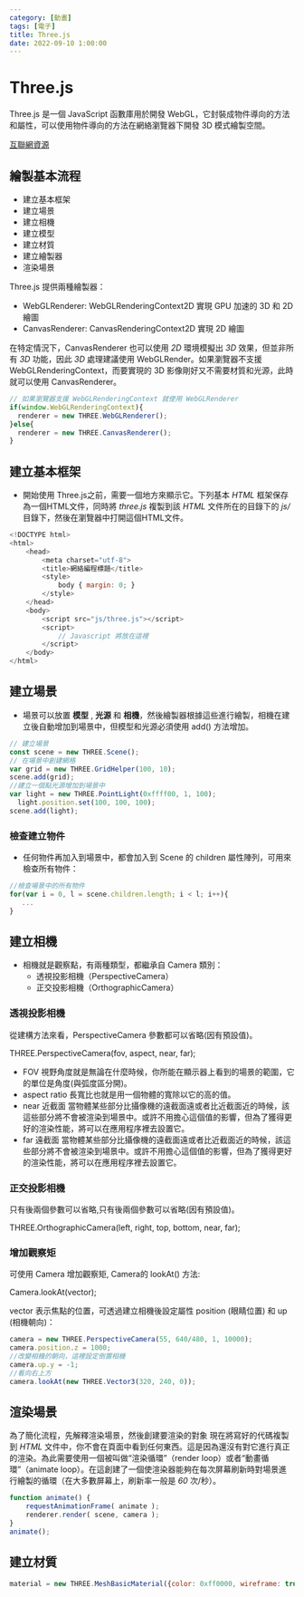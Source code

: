 ```yaml
---
category: [動畫]
tags: [電子]
title: Three.js
date: 2022-09-10 1:00:00
---
```


<style>
  table {
    width: 100%
    }
  td {
    vertical-align: center;
    text-align: center;
  }
  table.inputT{
    margin: 10px;
    width: auto;
    margin-left: auto;
    margin-right: auto;
    border: none;
  }
  input{
    text-align: center;
    padding: 0px 10px;
  }
</style>

# Three.js

Three.js 是一個 JavaScript 函數庫用於開發 WebGL，它封裝成物件導向的方法和屬性，可以使用物件導向的方法在網絡瀏覽器下開發 3D 模式繪製空間。

[互聯網資源](https://github.com/mrdoob/three.js/)

## 繪製基本流程

- 建立基本框架
- 建立場景
- 建立相機
- 建立模型
- 建立材質
- 建立繪製器
- 渲染場景

Three.js 提供兩種繪製器：
  - WebGLRenderer: WebGLRenderingContext2D 實現 GPU 加速的 3D 和 2D 繪圖
  - CanvasRenderer: CanvasRenderingContext2D 實現 2D 繪圖

在特定情況下，CanvasRenderer 也可以使用 *2D* 環境模擬出 *3D* 效果，但並非所有 *3D* 功能，因此 *3D* 處理建議使用 WebGLRender。如果瀏覽器不支援 WebGLRenderingContext，而要實現的 3D 影像剛好又不需要材質和光源，此時就可以使用 CanvasRenderer。

```js
// 如果瀏覽器支援 WebGLRenderingContext 就使用 WebGLRenderer
if(window.WebGLRenderingContext){
  renderer = new THREE.WebGLRenderer();
}else{
  renderer = new THREE.CanvasRenderer();
}
```
## 建立基本框架

- 開始使用 Three.js之前，需要一個地方來顯示它。下列基本 *HTML* 框架保存為一個HTML文件，同時將 *three.js* 複製到該 *HTML* 文件所在的目錄下的 *js/* 目錄下，然後在瀏覽器中打開這個HTML文件。

```js
<!DOCTYPE html>
<html>
	<head>
		<meta charset="utf-8">
		<title>網絡編程標題</title>
		<style>
			body { margin: 0; }
		</style>
	</head>
	<body>
		<script src="js/three.js"></script>
		<script>
			// Javascript 將放在這裡
		</script>
	</body>
</html>
```

## 建立場景

 - 場景可以放置 **模型** , **光源** 和 **相機**，然後繪製器根據這些進行繪製，相機在建立後自動增加到場景中，但模型和光源必須使用 add() 方法增加。

```js
// 建立場景
const scene = new THREE.Scene();
// 在場景中創建網格
var grid = new THREE.GridHelper(100, 10);
scene.add(grid);
//建立一個點光源增加到場景中
var light = new THREE.PointLight(0xffff00, 1, 100);
  light.position.set(100, 100, 100);
scene.add(light);
```

### 檢查建立物件

 - 任何物件再加入到場景中，都會加入到 Scene 的 children 屬性陣列，可用來檢查所有物件：

```js
//檢查場景中的所有物件
for(var i = 0, l = scene.children.length; i < l; i++){
   ...
}
```
## 建立相機

 - 相機就是觀察點，有兩種類型，都繼承自 Camera 類別：
   - 透視投影相機（PerspectiveCamera）
   - 正交投影相機（OrthographicCamera）

### 透視投影相機

從建構方法來看，PerspectiveCamera 參數都可以省略(因有預設值)。

  THREE.PerspectiveCamera(fov, aspect, near, far);

 - FOV 視野角度就是無論在什麼時候，你所能在顯示器上看到的場景的範圍，它的單位是角度(與弧度區分開)。
 - aspect ratio 長寬比也就是用一個物體的寬除以它的高的值。
 - near 近截面 當物體某些部分比攝像機的遠截面遠或者比近截面近的時候，該這些部分將不會被渲染到場景中。或許不用擔心這個值的影響，但為了獲得更好的渲染性能，將可以在應用程序裡去設置它。
 - far 遠截面 當物體某些部分比攝像機的遠截面遠或者比近截面近的時候，該這些部分將不會被渲染到場景中。或許不用擔心這個值的影響，但為了獲得更好的渲染性能，將可以在應用程序裡去設置它。

### 正交投影相機

只有後兩個參數可以省略,只有後兩個參數可以省略(因有預設值)。

  THREE.OrthographicCamera(left, right, top, bottom, near, far);


### 增加觀察矩

可使用 Camera 增加觀察矩, Camera的 lookAt() 方法:

  Camera.lookAt(vector);

vector 表示焦點的位置，可透過建立相機後設定屬性 position (眼睛位置) 和 up (相機朝向)：

```js
camera = new THREE.PerspectiveCamera(55, 640/480, 1, 10000);
camera.position.z = 1000;
//改變相機的朝向，這裡設定倒置相機
camera.up.y = -1;
//看向右上方
camera.lookAt(new THREE.Vector3(320, 240, 0));
```

## 渲染場景

為了簡化流程，先解釋渲染場景，然後創建要渲染的對象 現在將寫好的代碼複製到 *HTML* 文件中，你不會在頁面中看到任何東西。這是因為還沒有對它進行真正的渲染。為此需要使用一個被叫做“渲染循環”（render loop）或者“動畫循環”（animate loop）。在這創建了一個使渲染器能夠在每次屏幕刷新時對場景進行繪製的循環（在大多數屏幕上，刷新率一般是 *60* 次/秒）。

```js
function animate() {
	requestAnimationFrame( animate );
	renderer.render( scene, camera );
}
animate();
```

## 建立材質

```js
material = new THREE.MeshBasicMaterial({color: 0xff0000, wireframe: true});
```
